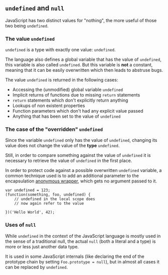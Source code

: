 ## `undefined` and `null`

JavaScript has two distinct values for "nothing", the more useful of those two
being `undefined`.

### The value `undefined`

`undefined` is a type with exactly one value: `undefined`.

The language also defines a global variable that has the value of `undefined`,
this variable is also called `undefined`. But this variable is **not** a constant,
meaning that it can be easily overwritten which then leads to abstruse bugs. 

The value `undefined` is returned in the following cases:

 - Accessing the (unmodified) global variable `undefined`
 - Implicit returns of functions due to missing `return` statements
 - `return` statements which don't explicitly return anything
 - Lookups of non existent properties
 - Function parameters which don't had any explicit value passed
 - Anything that has been set to the value of `undefined`


### The case of the "overridden" `undefined`

Since the variable `undefined` only has the value of `undefined`, changing its 
value does not change the value of the **type** `undefined`.

Still, in order to compare something against the value of `undefined` it is
necessary to retrieve the value of `undefined` in the first place.

In order to protect code against a possible overwritten `undefined` variable, a 
common technique used is to add an additional parameter to the encapsulation
[anonymous wrapper](#scopes), which gets no argument passed to it.

    var undefined = 123;
    (function(something, foo, undefined) {
        // undefined in the local scope does 
        // now again refer to the value

    })('Hello World', 42);

### Uses of `null`

While `undefined` in the context of the JavaScript language is mostly used in
the sense of a traditional null, the actual `null` (both a literal and a type)
is more or less just another data type.

It is used in some JavaScript internals (like declaring the end of the
prototype chain by setting `Foo.prototype = null`), but in almost all cases it
can be replaced by `undefined`.

